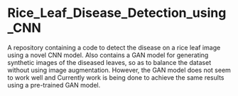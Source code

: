 # Rice_Leaf_Disease_Detection_using_CNN
A repository containing a code to detect the disease on a rice leaf image using a novel CNN model. Also contains a GAN model for generating synthetic images of the diseased leaves, so as to balance the dataset without using image augmentation. However, the GAN model does not seem to work well and Currently work is being done to achieve the same results using a pre-trained GAN model.
